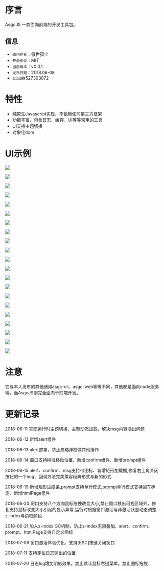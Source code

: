 # 序言

AsgcJS 一款面向前端的开发工具包。

## 信息

- `原创作者`：傲世孤尘
- `开源协议`：MIT
- `当前版本`：v0.0.1
- `发布日期`：2018.06-08
- `交流Q群`527393872 

# 特性

- 纯原生Javascript实现，不依赖任何第三方框架
- 功能丰富，包含日志、缓存、UI等等常用的工具
- UI支持主题切换
- 对象化dom

# UI示例

![](img/01.jpg)

![](img/02.jpg)

![](img/03.jpg)

![](img/04.jpg)

![](img/16.jpg)

![](img/05.jpg)

![](img/06.jpg)

![](img/07.jpg)

![](img/08.jpg)

![](img/09.jpg)

![](img/10.jpg)

![](img/11.jpg)

![](img/12.jpg)

![](img/13.jpg)

![](img/14.jpg)

![](img/15.jpg)

![](img/17.jpg)

![](img/18.jpg)

![](img/19.jpg)

![](img/20.jpg)

![](img/21.jpg)

# 注意

它与本人发布的其他诸如asgc-cli、asgc-web等等不同，其他都是面向node服务端，而AsgcJS则完全面向于前端开发。

# 更新记录

2018-06-11 实现运行时主题切换、主题动态加载，解决msg内容溢出问题

2018-06-12 新增alert组件

2018-06-13 alert遮罩，防止忽略弹框做其他操作

2018-06-14 窗口支持拖拽移动位置、新增confirm组件、新增prompt组件

2018-06-15 alert、confirm、msg支持带图标、新增矩形加载框,修复右上角关闭按钮的一个bug、回调方法完美兼容经典形式与新的形式

2018-06-19 新增矩形进度条,prompt支持单行模式,prompt单行模式支持回车确定、新增htmlPage组件

2018-06-20 窗口支持八个方向鼠标拖拽改变大小,禁止窗口移出可视区域外，修复支持鼠标改变大小引起的显示异常,运行时根据窗口激活与非激活状态动态调整z-index与边框颜色

2018-06-21 加入z-index GC机制，防止z-index无限叠加，alert、confirm、prompt、htmlPage支持自定义图标

2018-07-06 窗口激活体验优化，支持[ESC]按键关闭窗口

2018-07-11 支持定位日志输出的位置

2018-07-20 日志log增加阴影效果，禁止默认鼠标右键菜单，禁止图标拖拽